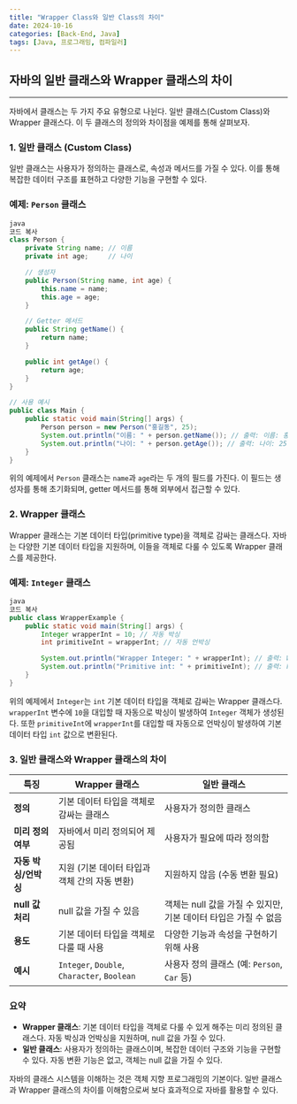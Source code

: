 ```yaml
---
title: "Wrapper Class와 일반 Class의 차이"
date: 2024-10-16
categories: [Back-End, Java]
tags: [Java, 프로그래밍, 컴파일러]
---
```


## 자바의 일반 클래스와 Wrapper 클래스의 차이

---

자바에서 클래스는 두 가지 주요 유형으로 나뉜다. 일반 클래스(Custom Class)와 Wrapper 클래스다. 이 두 클래스의 정의와 차이점을 예제를 통해 살펴보자.

### 1. 일반 클래스 (Custom Class)

일반 클래스는 사용자가 정의하는 클래스로, 속성과 메서드를 가질 수 있다. 이를 통해 복잡한 데이터 구조를 표현하고 다양한 기능을 구현할 수 있다.

### 예제: `Person` 클래스

```java
java
코드 복사
class Person {
    private String name; // 이름
    private int age;     // 나이

    // 생성자
    public Person(String name, int age) {
        this.name = name;
        this.age = age;
    }

    // Getter 메서드
    public String getName() {
        return name;
    }

    public int getAge() {
        return age;
    }
}

// 사용 예시
public class Main {
    public static void main(String[] args) {
        Person person = new Person("홍길동", 25);
        System.out.println("이름: " + person.getName()); // 출력: 이름: 홍길동
        System.out.println("나이: " + person.getAge()); // 출력: 나이: 25
    }
}

```

위의 예제에서 `Person` 클래스는 `name`과 `age`라는 두 개의 필드를 가진다. 이 필드는 생성자를 통해 초기화되며, getter 메서드를 통해 외부에서 접근할 수 있다.

### 2. Wrapper 클래스

Wrapper 클래스는 기본 데이터 타입(primitive type)을 객체로 감싸는 클래스다. 자바는 다양한 기본 데이터 타입을 지원하며, 이들을 객체로 다룰 수 있도록 Wrapper 클래스를 제공한다.

### 예제: `Integer` 클래스

```java
java
코드 복사
public class WrapperExample {
    public static void main(String[] args) {
        Integer wrapperInt = 10; // 자동 박싱
        int primitiveInt = wrapperInt; // 자동 언박싱

        System.out.println("Wrapper Integer: " + wrapperInt); // 출력: Wrapper Integer: 10
        System.out.println("Primitive int: " + primitiveInt); // 출력: Primitive int: 10
    }
}

```

위의 예제에서 `Integer`는 `int` 기본 데이터 타입을 객체로 감싸는 Wrapper 클래스다. `wrapperInt` 변수에 `10`을 대입할 때 자동으로 박싱이 발생하여 `Integer` 객체가 생성된다. 또한 `primitiveInt`에 `wrapperInt`를 대입할 때 자동으로 언박싱이 발생하여 기본 데이터 타입 `int` 값으로 변환된다.

### 3. 일반 클래스와 Wrapper 클래스의 차이

| **특징** | **Wrapper 클래스** | **일반 클래스** |
| --- | --- | --- |
| **정의** | 기본 데이터 타입을 객체로 감싸는 클래스 | 사용자가 정의한 클래스 |
| **미리 정의 여부** | 자바에서 미리 정의되어 제공됨 | 사용자가 필요에 따라 정의함 |
| **자동 박싱/언박싱** | 지원 (기본 데이터 타입과 객체 간의 자동 변환) | 지원하지 않음 (수동 변환 필요) |
| **null 값 처리** | null 값을 가질 수 있음 | 객체는 null 값을 가질 수 있지만, 기본 데이터 타입은 가질 수 없음 |
| **용도** | 기본 데이터 타입을 객체로 다룰 때 사용 | 다양한 기능과 속성을 구현하기 위해 사용 |
| **예시** | `Integer`, `Double`, `Character`, `Boolean` | 사용자 정의 클래스 (예: `Person`, `Car` 등) |

### 요약

- **Wrapper 클래스**: 기본 데이터 타입을 객체로 다룰 수 있게 해주는 미리 정의된 클래스다. 자동 박싱과 언박싱을 지원하며, null 값을 가질 수 있다.
- **일반 클래스**: 사용자가 정의하는 클래스이며, 복잡한 데이터 구조와 기능을 구현할 수 있다. 자동 변환 기능은 없고, 객체는 null 값을 가질 수 있다.

자바의 클래스 시스템을 이해하는 것은 객체 지향 프로그래밍의 기본이다. 일반 클래스과 Wrapper 클래스의 차이를 이해함으로써 보다 효과적으로 자바를 활용할 수 있다.
